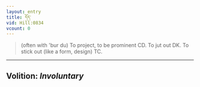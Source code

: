 ```yaml
---
layout: entry
title: དོད་
vid: Hill:0834
vcount: 0
---
```

> (often with 'bur du) To project, to be prominent CD\. To jut out DK\. To stick out (like a form, design) TC\.

---
Volition: _Involuntary_
---


